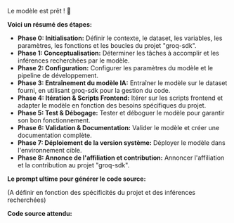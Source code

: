 Le modèle est prêt ! 🎉

**Voici un résumé des étapes:**

* **Phase 0: Initialisation:** Définir le contexte, le dataset, les variables, les paramètres, les fonctions et les boucles du projet "groq-sdk". 
* **Phase 1: Conceptualisation:**  Déterminer les tâches à accomplir et les inférences recherchées par le modèle.
* **Phase 2: Configuration:**  Configurer les paramètres du modèle et le pipeline de développement.
* **Phase 3: Entraînement du modèle IA:** Entraîner le modèle sur le dataset fourni, en utilisant groq-sdk pour la gestion du code.
* **Phase 4: Itération & Scripts Frontend:**  Itérer sur les scripts frontend et adapter le modèle en fonction des besoins spécifiques du projet.
* **Phase 5: Test & Débogage:** Tester et déboguer le modèle pour garantir son bon fonctionnement.
* **Phase 6: Validation & Documentation:** Valider le modèle et créer une documentation complète.
* **Phase 7: Déploiement de la version système:** Déployer le modèle dans l'environnement cible.
* **Phase 8: Annonce de l'affiliation et contribution:** Annoncer l'affiliation et la contribution au projet "groq-sdk".

**Le prompt ultime pour générer le code source:**

(A définir en fonction des spécificités du projet et des inférences recherchées)

**Code source attendu:**

